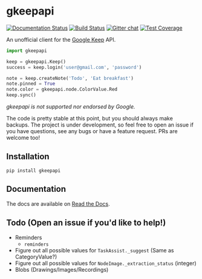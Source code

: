gkeepapi
========

[![Documentation Status](https://readthedocs.org/projects/gkeepapi/badge/?version=latest)](http://gkeepapi.readthedocs.io/en/latest/?badge=latest)
[![Build Status](https://travis-ci.org/kiwiz/gkeepapi.svg?branch=master)](https://travis-ci.org/kiwiz/gkeepapi)
[![Gitter chat](https://badges.gitter.im/gkeepapi/Lobby.png)](https://gitter.im/gkeepapi/Lobby)
[![Test Coverage](https://api.codeclimate.com/v1/badges/4386792a941a156a14f0/test_coverage)](https://codeclimate.com/github/kiwiz/gkeepapi/test_coverage)

An unofficial client for the [Google Keep](https://keep.google.com) API.

```python
import gkeepapi

keep = gkeepapi.Keep()
success = keep.login('user@gmail.com', 'password')

note = keep.createNote('Todo', 'Eat breakfast')
note.pinned = True
note.color = gkeepapi.node.ColorValue.Red
keep.sync()
```

*gkeepapi is not supported nor endorsed by Google.*

The code is pretty stable at this point, but you should always make backups. The project is under development, so feel free to open an issue if you have questions, see any bugs or have a feature request. PRs are welcome too!

## Installation

`pip install gkeepapi`

## Documentation

The docs are available on [Read the Docs](https://gkeepapi.readthedocs.io/en/latest/).

## Todo (Open an issue if you'd like to help!)

- Reminders
    - `reminders`
- Figure out all possible values for `TaskAssist._suggest` (Same as CategoryValue?)
- Figure out all possible values for `NodeImage._extraction_status` (integer)
- Blobs (Drawings/Images/Recordings)
